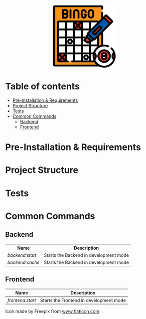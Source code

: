<div style="text-align:center">
  <img src="bingo.png" alt="logo" width="200"/>
</div>

# Table of contents

- [Pre-Installation & Requirements](#Pre-Installation-&-Requirements)
- [Project Structure](#Project-Structure)
- [Tests](#Tests)
- [Common Commands](#Common-Commands)
  - [Backend](#Backend)
  - [Frontend](#Frontend)

# Pre-Installation & Requirements

# Project Structure

# Tests

# Common Commands

## Backend

| Name            | Description                            |
| --------------- | -------------------------------------- |
| _backend:start_ | Starts the Backend in development mode |
| _backend:cache_ | Starts the Backend in development mode |

## Frontend

| Name             | Description                             |
| ---------------- | --------------------------------------- |
| _frontend:start_ | Starts the Frontend in development mode |

Icon made by Freepik from www.flaticon.com
